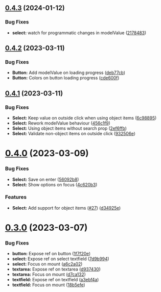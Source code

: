 ## [0.4.3](https://github.com/fantasyflip/nuxtwind/compare/v0.4.2...v0.4.3) (2024-01-12)


### Bug Fixes

* **select:** watch for programmatic changes in modelValue ([2178483](https://github.com/fantasyflip/nuxtwind/commit/2178483920717dde7d5d3e82841d09d96f963cda))



## [0.4.2](https://github.com/fantasyflip/nuxtwind/compare/v0.4.1...v0.4.2) (2023-03-11)


### Bug Fixes

* **Button:** Add modelValue on loading progress ([deb77cb](https://github.com/fantasyflip/nuxtwind/commit/deb77cb4d4eba19ee80bdd187c9bd6671f6f0448))
* **Button:** Colors on button loading progress ([cde600f](https://github.com/fantasyflip/nuxtwind/commit/cde600fb6624ca48fbd1e82779a270f11438b3b5))



## [0.4.1](https://github.com/fantasyflip/nuxtwind/compare/v0.4.0...v0.4.1) (2023-03-11)


### Bug Fixes

* **Select:** Keep value on outside click when using object items ([6c98895](https://github.com/fantasyflip/nuxtwind/commit/6c988952daf49944aaf51f69a3d5f3a5c843d1b6))
* **Select:** Rework modelValue behaviour ([456c1f9](https://github.com/fantasyflip/nuxtwind/commit/456c1f9e5ab09d121ad4d9843701006e333d6efc))
* **Select:** Using object items without search prop ([2ef6ffb](https://github.com/fantasyflip/nuxtwind/commit/2ef6ffb786bde2c6e30fd6827f7113b8e956b7f8))
* **Select:** Validate non-object items on outside click ([932506e](https://github.com/fantasyflip/nuxtwind/commit/932506eda6922a2087cc9d74ba719643e8aa8048))



# [0.4.0](https://github.com/fantasyflip/nuxtwind/compare/v0.3.0...v0.4.0) (2023-03-09)


### Bug Fixes

* **Select:** Save on enter ([56092b8](https://github.com/fantasyflip/nuxtwind/commit/56092b8c341e923890966660ffdc8ed56f824c69))
* **Select:** Show options on focus ([4c620b3](https://github.com/fantasyflip/nuxtwind/commit/4c620b35c89af179cf7d535933a8239f2b38e7bc))


### Features

* **Select:** Add support for object items ([#27](https://github.com/fantasyflip/nuxtwind/issues/27)) ([d34925e](https://github.com/fantasyflip/nuxtwind/commit/d34925e6a2ecf24479c8f542a2fce989405e59b2))



# [0.3.0](https://github.com/fantasyflip/nuxtwind/compare/v0.2.9...v0.3.0) (2023-03-07)


### Bug Fixes

* **button:** Expose ref on button ([1f7f20e](https://github.com/fantasyflip/nuxtwind/commit/1f7f20e99c8314d44e25de78479172b8e4d5feba))
* **select:** Expose ref on select textfield ([7d9b994](https://github.com/fantasyflip/nuxtwind/commit/7d9b994ce8721f3626831c1e7af255deb7dbe916))
* **select:** Focus on mount ([a6c2a02](https://github.com/fantasyflip/nuxtwind/commit/a6c2a022f4d2ecf466c5f50930304f4162fb7901))
* **textarea:** Expose ref on textarea ([d937430](https://github.com/fantasyflip/nuxtwind/commit/d93743069cddb2b773ac428546e7caeb8cc59005))
* **textarea:** Focus on mount ([d7ca132](https://github.com/fantasyflip/nuxtwind/commit/d7ca1325f42649c766ea7c47a9c437dbd433b12d))
* **textfield:** Expose ref on textfield ([a3ebf4a](https://github.com/fantasyflip/nuxtwind/commit/a3ebf4a613fe5789e61d3899f2e5b14289721f28))
* **textfield:** Focus on mount ([18b5efe](https://github.com/fantasyflip/nuxtwind/commit/18b5efee9c015465dfb99a30eedf4963ddaaf27d))



